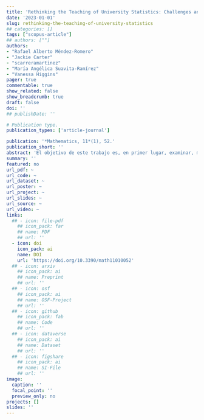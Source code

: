 ```yaml
---
title: 'Rethinking the Teaching of University Statistics: Challenges and Opportunities Learned from the Colombia-UK Dialogue'
date: '2023-01-01'
slug: rethinking-the-teaching-of-university-statistics
## categories: []
tags: ["scopus-article"]
## authors: [""]
authors:
- "Rafael Alberto Méndez-Romero"
- "Jackie Carter"
- "scarreramartinez"
- "María Angélica Suavita-Ramírez"
- "Vanessa Higgins"
pager: true
commentable: true
show_related: false
show_breadcrumb: true
draft: false
doi: ''
## publishDate: ''

# Publication type.
publication_types: ['article-journal']

publication: '*Mathematics, 11*(1), 52.'
publication_short: ''
abstract: 'El objetivo de este trabajo es, en primer lugar, examinar, mediante un análisis cualitativo de los planes de estudio de estadística, el estado actual de la enseñanza de la estadística en una muestra de universidades de Colombia. La atención se centra en la enseñanza de la estadística en las carreras para estudiantes de economía y administración de empresas. Los resultados del análisis cualitativo reflejan una preponderancia de métodos de enseñanza tradicionales y didácticos centrados en el profesor y no en el estudiante. El segundo objetivo es presentar los resultados de un estudio de caso que ha desarrollado una intervención pedagógica innovadora, denominada programa de becarios de datos, de la Universidad de Manchester (Reino Unido), que pone de manifiesto las oportunidades que ofrece la enseñanza eficaz de la estadística a estudiantes de carreras no relacionadas con las STEM. Además, el modelo de becarios de datos también se ha explorado en el contexto del desarrollo de capacidades estadísticas y de datos en América Latina. Reflexionamos sobre cómo las lecciones del estudio de caso del Reino Unido podrían abrir oportunidades para repensar la enseñanza de la estadística en Colombia mediante el desarrollo de proyectos de datos y el aprendizaje experimental para practicar la estadística en el mundo real.'
summary: ''
featured: no
url_pdf: ~
url_code: ~
url_dataset: ~
url_poster: ~
url_project: ~
url_slides: ~
url_source: ~
url_video: ~
links:
  ## - icon: file-pdf
    ## icon_pack: far
    ## name: PDF
    ## url: ''
  - icon: doi
    icon_pack: ai
    name: DOI
    url: 'https://doi.org/10.3390/math11010052'
  ## - icon: arxiv
    ## icon_pack: ai
    ## name: Preprint
    ## url: ''
  ## - icon: osf
    ## icon_pack: ai
    ## name: OSF-Project
    ## url: ''
  ## - icon: github
    ## icon_pack: fab
    ## name: Code
    ## url: ''
  ## - icon: dataverse
    ## icon_pack: ai
    ## name: Dataset
    ## url: ''
  ## - icon: figshare
    ## icon_pack: ai
    ## name: SI-File
    ## url: ''
image:
  caption: ''
  focal_point: ''
  preview_only: no
projects: []
slides: ''
---
```

